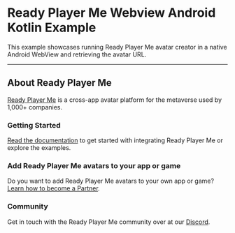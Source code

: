 
# Ready Player Me Webview Android Kotlin Example

This example showcases running Ready Player Me avatar creator in a native Android WebView and retrieving the avatar URL.


---

## About Ready Player Me
[Ready Player Me](https://readyplayer.me/developers) is a cross-app avatar platform for the metaverse used by 1,000+ companies.

### Getting Started
[Read the documentation](https://docs.readyplayer.me) to get started with integrating Ready Player Me or explore the examples.

### Add Ready Player Me avatars to your app or game
Do you want to add Ready Player Me avatars to your own app or game? [Learn how to become a Partner](https://docs.readyplayer.me/for-partners/become-a-partner).

### Community
Get in touch with the Ready Player Me community over at our [Discord](https://discord.gg/readyplayerme).
